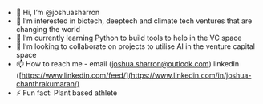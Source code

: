 - 👋 Hi, I’m @joshuasharron
- 👀 I’m interested in biotech, deeptech and climate tech ventures that are changing the world
- 🌱 I’m currently learning Python to build tools to help in the VC space
- 💞️ I’m looking to collaborate on projects to utilise AI in the venture capital space
- 📫 How to reach me - email (joshua.sharron@outlook.com) linkedIn ([https://www.linkedin.com/feed/](https://www.linkedin.com/in/joshua-chanthrakumaran/)
- ⚡ Fun fact: Plant based athlete 

<!---
joshuasharron/joshuasharron is a ✨ special ✨ repository because its `README.md` (this file) appears on your GitHub profile.
You can click the Preview link to take a look at your changes.
--->

